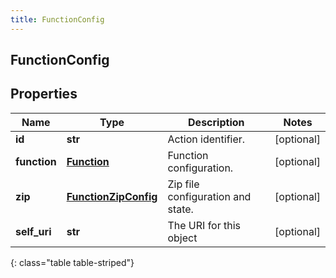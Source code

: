 ```yaml
---
title: FunctionConfig
---
```

## FunctionConfig

## Properties

|Name | Type | Description | Notes|
|------------ | ------------- | ------------- | -------------|
| **id** | **str** | Action identifier. | [optional] |
| **function** | [**Function**](Function.html) | Function configuration. | [optional] |
| **zip** | [**FunctionZipConfig**](FunctionZipConfig.html) | Zip file configuration and state. | [optional] |
| **self_uri** | **str** | The URI for this object | [optional] |
{: class="table table-striped"}


